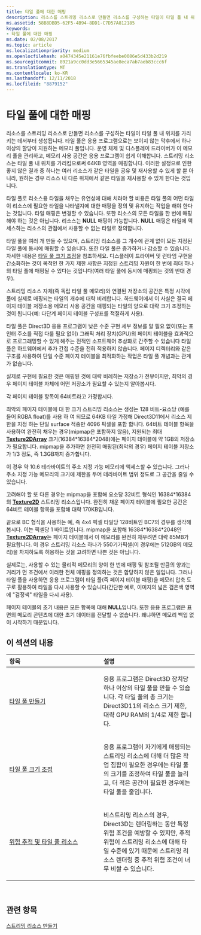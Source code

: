 ```yaml
---
title: 타일 풀에 대한 매핑
description: 리소스를 스트리밍 리소스로 만들면 리소스를 구성하는 타일이 타일 풀 내 위치를 가리키는 데서부터 생성됩니다. 타일 풀은 응용 프로그램으로는 보이지 않는 막후에서 하나 이상의 할당이 지원하는 메모리 풀입니다.
ms.assetid: 58B8DBD5-62F5-4B94-8DD1-C7D57A812185
keywords:
- 타일 풀에 대한 매핑
ms.date: 02/08/2017
ms.topic: article
ms.localizationpriority: medium
ms.openlocfilehash: a0474345e21161e76fbfeebe0086e5d433b2d219
ms.sourcegitcommit: 8921a9cc0dd3e5665345ae8eca7ab7aeb83ccc6f
ms.translationtype: MT
ms.contentlocale: ko-KR
ms.lasthandoff: 12/11/2018
ms.locfileid: "8879152"
---
```

# <a name="mappings-are-into-a-tile-pool"></a>타일 풀에 대한 매핑


리소스를 스트리밍 리소스로 만들면 리소스를 구성하는 타일이 타일 풀 내 위치를 가리키는 데서부터 생성됩니다. 타일 풀은 응용 프로그램으로는 보이지 않는 막후에서 하나 이상의 할당이 지원하는 메모리 풀입니다. 운영 체제 및 디스플레이 드라이버가 이 메모리 풀을 관리하고, 메모리 사용 공간은 응용 프로그램이 쉽게 이해합니다. 스트리밍 리소스는 타일 풀 내 위치를 가리킴으로써 64KB 영역을 매핑합니다. 이러한 설정으로 인한 좋지 않은 결과 중 하나는 여러 리소스가 같은 타일을 공유 및 재사용할 수 있게 할 뿐 아니라, 원하는 경우 리소스 내 다른 위치에서 같은 타일을 재사용할 수 있게 한다는 것입니다.

타일 풀로 리소스용 타일을 채우는 유연성에 대해 치러야 할 비용은 타일 풀의 어떤 타일이 리소스에 필요한 타일을 나타낼지에 대한 매핑을 정의 및 유지하는 작업을 해야 한다는 것입니다. 타일 매핑은 변경할 수 있습니다. 또한 리소스의 모든 타일을 한 번에 매핑해야 하는 것은 아닙니다. 리소스는 **NULL** 매핑이 가능합니다. **NULL** 매핑은 타일에 액세스하는 리소스의 관점에서 사용할 수 없는 타일로 정의합니다.

타일 풀을 여러 개 만들 수 있으며, 스트리밍 리소스를 그 개수에 관계 없이 모든 지정된 타일 풀에 동시에 매핑할 수 있습니다. 또한 타일 풀은 증가하거나 감소할 수 있습니다. 자세한 내용은 [타일 풀 크기 조정](tile-pool-resizing.md)을 참조하세요. 디스플레이 드라이버 및 런타임 구현을 간소화하는 것이 목적인 한 가지 제한 사항은 지정된 스트리밍 자원이 한 번에 최대 하나의 타일 풀에 매핑될 수 있다는 것입니다(여러 타일 풀에 동시에 매핑되는 것의 반대 경우).

스트리밍 리소스 자체(즉 독립 타일 풀 메모리)와 연결된 저장소의 공간은 특정 시각에 풀에 실제로 매핑되는 타일의 개수에 대략 비례합니다. 하드웨어에서 이 사실은 결국 페이지 테이블 저장소용 메모리 사용 공간을 매핑되는 타일의 양으로 대략 크기 조정하는 것이 됩니다(예: 다단계 페이지 테이블 구성표를 적절하게 사용).

타일 풀은 Direct3D 응용 프로그램이 낮은 수준 구현 세부 정보를 알 필요 없이(또는 포인터 주소를 직접 다룰 필요 없이) 그래픽 처리 장치(GPU)의 페이지 테이블을 효과적으로 프로그래밍할 수 있게 해주는 전적인 소프트웨어 추상화로 간주할 수 있습니다 타일 풀은 하드웨어에서 추가 간접 수준을 전혀 적용하지 않습니다. 페이지 디렉터리와 같은 구조를 사용하여 단일 수준 페이지 테이블을 최적화하는 작업은 타일 풀 개념과는 관계가 없습니다.

실제로 구현에 필요한 것은 매핑된 것에 대략 비례하는 저장소가 전부이지만, 최악의 경우 페이지 테이블 자체에 어떤 저장소가 필요할 수 있는지 알아봅시다.

각 페이지 테이블 항목이 64비트라고 가정합시다.

최악의 페이지 테이블에 대 한 크기 스트리밍 리소스는 생성는 128 비트-요소당 (예를 들어 RGBA float)를 사용 하 여 되므로 64KB 타일 가정해 Direct3D11에서 리소스 제한을 지정 하는 단일 surface 적중만 4096 픽셀을 포함 합니다. 64비트 테이블 항목을 사용하여 완전히 채우는 경우(mipmap은 포함하지 않음), 지원되는 최대 [**Texture2DArray**](https://msdn.microsoft.com/library/windows/desktop/ff471526) 크기(16384\*16384\*2048)에는 페이지 테이블에 약 1GB의 저장소가 필요합니다. mipmap을 추가하면 완전히 매핑된(최악의 경우) 페이지 테이블 저장소가 1/3 정도, 즉 1.3GB까지 증가합니다.

이 경우 약 10.6 테라바이트의 주소 지정 가능 메모리에 액세스할 수 있습니다. 그러나 주소 지정 가능 메모리의 크기에 제한을 두어 테라바이트 범위 정도로 그 공간을 줄일 수 있습니다.

고려해야 할 또 다른 경우는 mipmap을 포함해 요소당 32비트 형식인 16384\*16384의 [**Texture2D**](https://msdn.microsoft.com/library/windows/desktop/ff471525) 스트리밍 리소스입니다. 완전히 채운 페이지 테이블에 필요한 공간은 64비트 테이블 항목을 포함해 대략 170KB입니다.

끝으로 BC 형식을 사용하는 예, 즉 4x4 픽셀 타일당 128비트인 BC7의 경우를 생각해봅시다. 이는 픽셀당 1 바이트입니다. mipmap을 포함해 16384\*16384\*2048인 [**Texture2DArray**](https://msdn.microsoft.com/library/windows/desktop/ff471526)는 페이지 테이블에서 이 메모리를 완전히 채우려면 대략 85MB가 필요합니다. 이 경우 스트리밍 리소스 하나가 550기가픽셀(이 경우에는 512GB의 메모리)을 차지하도록 허용하는 것을 고려하면 나쁜 것은 아닙니다.

실제로는, 사용할 수 있는 물리적 메모리의 양이 한 번에 매핑 및 참조될 만큼의 양과는 거리가 먼 조건에서 이러한 전체 매핑을 정의하는 것은 합당하지 않은 일입니다. 그러나 타일 풀을 사용하면 응용 프로그램이 타일 풀(즉 페이지 테이블 매핑)을 메모리 압축 도구로 활용하여 타일을 다시 사용할 수 있습니다(간단한 예로, 이미지의 넓은 검은색 영역에 "검정색" 타일을 다시 사용).

페이지 테이블의 초기 내용은 모든 항목에 대해 **NULL**입니다. 또한 응용 프로그램은 표면의 메모리 콘텐츠에 대한 초기 데이터를 전달할 수 없습니다. 왜냐하면 메모리 백업 없이 시작하기 때문입니다.

## <a name="span-idin-this-sectionspanin-this-section"></a><span id="in-this-section"></span>이 섹션의 내용


<table>
<colgroup>
<col width="50%" />
<col width="50%" />
</colgroup>
<thead>
<tr class="header">
<th align="left">항목</th>
<th align="left">설명</th>
</tr>
</thead>
<tbody>
<tr class="odd">
<td align="left"><p><a href="tile-pool-creation.md">타일 풀 만들기</a></p></td>
<td align="left"><p>응용 프로그램은 Direct3D 장치당 하나 이상의 타일 풀을 만들 수 있습니다. 각 타일 풀의 총 크기는 Direct3D11의 리소스 크기 제한, 대략 GPU RAM의 1/4로 제한 합니다.</p></td>
</tr>
<tr class="even">
<td align="left"><p><a href="tile-pool-resizing.md">타일 풀 크기 조정</a></p></td>
<td align="left"><p>응용 프로그램이 자기에게 매핑되는 스트리밍 리소스에 대해 더 많은 작업 집합이 필요한 경우에는 타일 풀의 크기를 조정하여 타일 풀을 늘리고, 더 적은 공간이 필요한 경우에는 타일 풀을 줄입니다.</p></td>
</tr>
<tr class="odd">
<td align="left"><p><a href="hazard-tracking-versus-tile-pool-resources.md">위험 추적 및 타일 풀 리소스</a></p></td>
<td align="left"><p>비스트리밍 리소스의 경우, Direct3D는 렌더링하는 동안 특정 위험 조건을 예방할 수 있지만, 추적 위험이 스트리밍 리소스에 대해 타일 수준에 있기 때문에 스트리밍 리소스 렌더링 중 추적 위험 조건이 너무 비쌀 수 있습니다.</p></td>
</tr>
</tbody>
</table>

 

## <a name="span-idrelated-topicsspanrelated-topics"></a><span id="related-topics"></span>관련 항목


[스트리밍 리소스 만들기](creating-streaming-resources.md)

 

 




